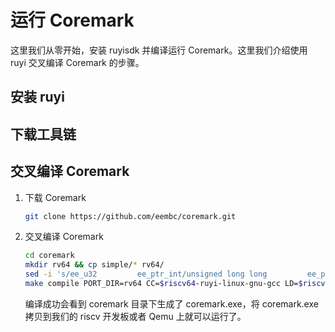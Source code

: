 # 运行 Coremark

这里我们从零开始，安装 ruyisdk 并编译运行 Coremark。这里我们介绍使用 ruyi 交叉编译 Coremark 的步骤。

## 安装 ruyi

## 下载工具链

## 交叉编译 Coremark

1. 下载 Coremark

    ``` bash
    git clone https://github.com/eembc/coremark.git
    ```

2. 交叉编译 Coremark

    ``` bash
    cd coremark
    mkdir rv64 && cp simple/* rv64/
    sed -i 's/ee_u32         ee_ptr_int/unsigned long long         ee_ptr_int/g' rv64/core_portme.h
    make compile PORT_DIR=rv64 CC=$riscv64-ruyi-linux-gnu-gcc LD=$riscv64-ruyi-linux-gnu-gcc XCFLAGS="-march=$rv64gc"
    ```

    编译成功会看到 coremark 目录下生成了 coremark.exe，将 coremark.exe 拷贝到我们的 riscv 开发板或者 Qemu 上就可以运行了。
